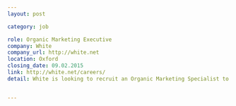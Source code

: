 ```yaml
---
layout: post

category: job

role: Organic Marketing Executive
company: White
company_url: http://white.net
location: Oxford
closing_date: 09.02.2015
link: http://white.net/careers/
detail: White is looking to recruit an Organic Marketing Specialist to join our growing team based in Oxford.


---
```

